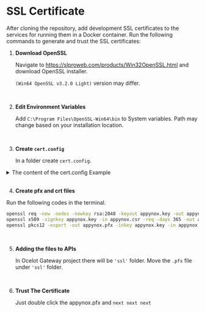 # SSL Certificate

After cloning the repository, add development SSL certificates to the services for running them in a Docker container. Run the following commands to generate and trust the SSL certificates:

1. **Download OpenSSL**

   Navigate to https://slproweb.com/products/Win32OpenSSL.html and download OpenSSL installer.

   `(Win64 OpenSSL v3.2.0 Light)` version may differ.

<br>

2. **Edit Environment Variables**

   Add `C:\Program Files\OpenSSL-Win64\bin` to System variables. Path may change based on your installation location.

<br>

3. **Create `cert.config`**

   In a folder create `cert.config`.

<details>
    <summary>The content of the cert.config Example</summary>

```config
[req]
default_bits = 2048
prompt = no
default_md = sha256
x509_extensions = v3_req
distinguished_name = dn

[dn]
C=TR
ST=Sakarya
L=Sakarya
O=HappiSoftware
OU=NeonNinjas
emailAddress=happisoftware@gmail.com
CN = localhost

[v3_req]
subjectAltName = @alt_names

[alt_names]
DNS.1 = localhost
DNS.2 = appynox-gateway-ocelotgateway
```

</details>

<br>

4. **Create pfx and crt files**

Run the following codes in the terminal.

```bash
openssl req -new -nodes -newkey rsa:2048 -keyout appynox.key -out appynox.csr -config cert.config
openssl x509 -signkey appynox.key -in appynox.csr -req -days 365 -out appynox.crt -extfile cert.config -extensions v3_req
openssl pkcs12 -export -out appynox.pfx -inkey appynox.key -in appynox.crt -password pass:happi2023
```

<br>

5. **Adding the files to APIs**

   In Ocelot Gateway project there will be `'ssl'` folder. Move the `.pfx` file under `'ssl'` folder.

<br>

6. **Trust The Certificate**

   Just double click the appynox.pfx and `next next next`
